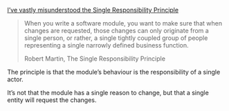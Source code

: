[I’ve vastly misunderstood the Single Responsibility Principle](https://www.sicpers.info/2023/10/ive-vastly-misunderstood-the-single-responsibility-principle/)

> When you write a software module, you want to make sure that when changes are requested, those changes can only originate from a single person, or rather, a single tightly coupled group of people representing a single narrowly defined business function.
>
> Robert Martin, The Single Responsibility Principle

The principle is that the module’s behaviour is the responsibility of a single actor. 

It’s not that the module has a single reason to change, but that a single entity will request the changes.
